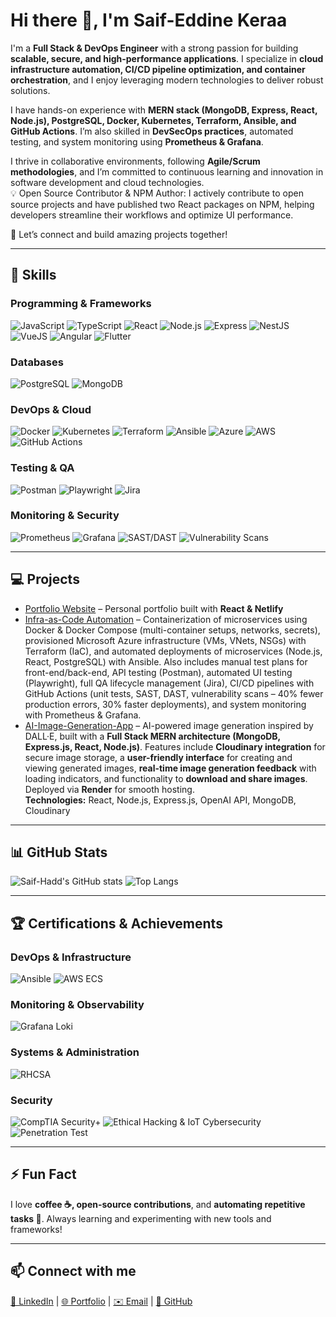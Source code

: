 # Hi there 👋, I'm Saif-Eddine Keraa

I'm a **Full Stack & DevOps Engineer** with a strong passion for building **scalable, secure, and high-performance applications**. I specialize in **cloud infrastructure automation, CI/CD pipeline optimization, and container orchestration**, and I enjoy leveraging modern technologies to deliver robust solutions.  

I have hands-on experience with **MERN stack (MongoDB, Express, React, Node.js), PostgreSQL, Docker, Kubernetes, Terraform, Ansible, and GitHub Actions**. I’m also skilled in **DevSecOps practices**, automated testing, and system monitoring using **Prometheus & Grafana**.  

I thrive in collaborative environments, following **Agile/Scrum methodologies**, and I’m committed to continuous learning and innovation in software development and cloud technologies.  
💡 Open Source Contributor & NPM Author: I actively contribute to open source projects and have published two React packages on NPM, helping developers streamline their workflows and optimize UI performance.

🚀 Let’s connect and build amazing projects together!

---

## 🔧 Skills

### **Programming & Frameworks**
![JavaScript](https://img.shields.io/badge/JavaScript-F7DF1E?style=for-the-badge&logo=javascript&logoColor=black)
![TypeScript](https://img.shields.io/badge/TypeScript-3178C6?style=for-the-badge&logo=typescript&logoColor=white)
![React](https://img.shields.io/badge/React-20232A?style=for-the-badge&logo=react&logoColor=61DAFB)
![Node.js](https://img.shields.io/badge/Node.js-339933?style=for-the-badge&logo=node.js&logoColor=white)
![Express](https://img.shields.io/badge/Express-000000?style=for-the-badge&logo=express&logoColor=white)
![NestJS](https://img.shields.io/badge/NestJS-E0234E?style=for-the-badge&logo=nestjs&logoColor=white)
![VueJS](https://img.shields.io/badge/Vue.js-35495E?style=for-the-badge&logo=vue.js&logoColor=4FC08D)
![Angular](https://img.shields.io/badge/Angular-DD0031?style=for-the-badge&logo=angular&logoColor=white)
![Flutter](https://img.shields.io/badge/Flutter-02569B?style=for-the-badge&logo=flutter&logoColor=white)

### **Databases**
![PostgreSQL](https://img.shields.io/badge/PostgreSQL-316192?style=for-the-badge&logo=postgresql&logoColor=white)
![MongoDB](https://img.shields.io/badge/MongoDB-47A248?style=for-the-badge&logo=mongodb&logoColor=white)

### **DevOps & Cloud**
![Docker](https://img.shields.io/badge/Docker-2496ED?style=for-the-badge&logo=docker&logoColor=white)
![Kubernetes](https://img.shields.io/badge/Kubernetes-326CE5?style=for-the-badge&logo=kubernetes&logoColor=white)
![Terraform](https://img.shields.io/badge/Terraform-623CE4?style=for-the-badge&logo=terraform&logoColor=white)
![Ansible](https://img.shields.io/badge/Ansible-EE0000?style=for-the-badge&logo=ansible&logoColor=white)
![Azure](https://img.shields.io/badge/Microsoft_Azure-0078D4?style=for-the-badge&logo=microsoft-azure&logoColor=white)
![AWS](https://img.shields.io/badge/AWS-232F3E?style=for-the-badge&logo=amazon-aws&logoColor=white)
![GitHub Actions](https://img.shields.io/badge/GitHub_Actions-2088FF?style=for-the-badge&logo=github-actions&logoColor=white)

### **Testing & QA**
![Postman](https://img.shields.io/badge/Postman-FF6C37?style=for-the-badge&logo=postman&logoColor=white)
![Playwright](https://img.shields.io/badge/Playwright-000000?style=for-the-badge&logo=playwright&logoColor=white)
![Jira](https://img.shields.io/badge/Jira-0052CC?style=for-the-badge&logo=jira&logoColor=white)

### **Monitoring & Security**
![Prometheus](https://img.shields.io/badge/Prometheus-E6522C?style=for-the-badge&logo=prometheus&logoColor=white)
![Grafana](https://img.shields.io/badge/Grafana-F46800?style=for-the-badge&logo=grafana&logoColor=white)
![SAST/DAST](https://img.shields.io/badge/SAST-SECURITY-red)
![Vulnerability Scans](https://img.shields.io/badge/DAST-SECURITY-orange)

---

## 💻 Projects

- [Portfolio Website](https://saifportfo.netlify.app) – Personal portfolio built with **React & Netlify** 
- [Infra-as-Code Automation](https://github.com/Saif-hadd/infra-as-code-automation) – 
  Containerization of microservices using Docker & Docker Compose (multi-container setups, networks, secrets), 
  provisioned Microsoft Azure infrastructure (VMs, VNets, NSGs) with Terraform (IaC), and automated deployments of microservices (Node.js, React, PostgreSQL) with Ansible. 
  Also includes manual test plans for front-end/back-end, API testing (Postman), automated UI testing (Playwright), 
  full QA lifecycle management (Jira), CI/CD pipelines with GitHub Actions (unit tests, SAST, DAST, vulnerability scans – 40% fewer production errors, 30% faster deployments), 
  and system monitoring with Prometheus & Grafana. 
- [AI-Image-Generation-App](https://github.com/Saif-hadd/AI-Image-Generation-App) – AI-powered image generation inspired by DALL·E, built with a **Full Stack MERN architecture (MongoDB, Express.js, React, Node.js)**. Features include **Cloudinary integration** for secure image storage, a **user-friendly interface** for creating and viewing generated images, **real-time image generation feedback** with loading indicators, and functionality to **download and share images**. Deployed via **Render** for smooth hosting.  
  **Technologies:** React, Node.js, Express.js, OpenAI API, MongoDB, Cloudinary


---

## 📊 GitHub Stats

![Saif-Hadd's GitHub stats](https://github-readme-stats.vercel.app/api?username=Saif-hadd&show_icons=true&theme=radical)
![Top Langs](https://github-readme-stats.vercel.app/api/top-langs/?username=Saif-hadd&layout=compact&theme=radical)


---

## 🏆 Certifications & Achievements

### DevOps & Infrastructure
![Ansible](https://img.shields.io/badge/Ansible-KodeKloud-EE0000?style=for-the-badge&logo=ansible&logoColor=white)
![AWS ECS](https://img.shields.io/badge/AWS_ECS-KodeKloud-232F3E?style=for-the-badge&logo=amazon-aws&logoColor=white)

### Monitoring & Observability
![Grafana Loki](https://img.shields.io/badge/Grafana_Loki-KodeKloud-F46800?style=for-the-badge&logo=grafana&logoColor=white)

### Systems & Administration
![RHCSA](https://img.shields.io/badge/RHCSA-Red_Hat-EE0000?style=for-the-badge&logo=red-hat&logoColor=white)

### Security
![CompTIA Security+](https://img.shields.io/badge/CompTIA_Security+-KodeKloud-0078D4?style=for-the-badge)
![Ethical Hacking & IoT Cybersecurity](https://img.shields.io/badge/Ethical_Hacking_%26_IoT_Cybersecurity-IT_CyberSec-FF6C37?style=for-the-badge)
![Penetration Test](https://img.shields.io/badge/Penetration_Test-IT_CyberSec-000000?style=for-the-badge)


---

## ⚡ Fun Fact

I love **coffee ☕, open-source contributions**, and **automating repetitive tasks 🤖**. Always learning and experimenting with new tools and frameworks!

---

## 📫 Connect with me

[🔗 LinkedIn](https://www.linkedin.com/in/saif-eddine-keraa-2838a71b9/) | [🌐 Portfolio](https://saifportfo.netlify.app) | [✉️ Email](mailto:Haddedseif746@gmail.com) | [🐙 GitHub](https://github.com/Saif-hadd)

